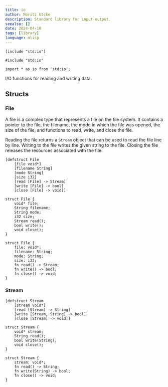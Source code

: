 ```yaml
---
title: io
author: Moritz Utcke
description: Standard library for input-output.
seealso: []
date: 2024-04-10
tags: [library]
language: mlisp
---
```


```mlisp tabs=import name=META-Lisp lang=mlisp
[include "std:io"]
```

```metals tabs=import name=METALS lang=metals
#include "std:io"
```

```gyro tabs=import name=Gyro lang=gyro
import * as io from 'std:io';
```

I/O functions for reading and writing data.

## Structs

### File

A file is a complex type that represents a file on the file system. It contains a pointer to the file, the filename, the mode in which the file was opened, the size of the file, and functions to read, write, and close the file.

Reading the file returns a `Stream` object that can be used to read the file line by line. Writing to the file writes the given string to the file. Closing the file releases the resources associated with the file.

```mlisp tabs=struct-0 name=META-Lisp lang=mlisp
[defstruct File 
	[file void*]
	[filename String]
	[mode String]
	[size i32]
	[read [File] -> Stream]
	[write [File] -> bool]
	[close [File] -> void]]
```

```metals tabs=struct-0 name=METALS lang=metals
struct File {
	void* file;
	String filename;
	String mode;
	i32 size;
	Stream read();
	bool write();
	void close();
}
```

```gyro tabs=struct-0 name=Gyro lang=gyro
struct File {
	file: void*;
	filename: String;
	mode: String;
	size: i32;
	fn read() -> Stream;
	fn write() -> bool;
	fn close() -> void;
}
```

### Stream

```mlisp tabs=struct-1 name=META-Lisp lang=mlisp
[defstruct Stream 
	[stream void*]
	[read [Stream] -> String]
	[write [Stream, String] -> bool]
	[close [Stream] -> void]]
```

```metals tabs=struct-1 name=METALS lang=metals
struct Stream {
	void* stream;
	String read();
	bool write(String);
	void close();
}
```

```gyro tabs=struct-1 name=Gyro lang=gyro
struct Stream {
	stream: void*;
	fn read() -> String;
	fn write(String) -> bool;
	fn close() -> void;
}
```